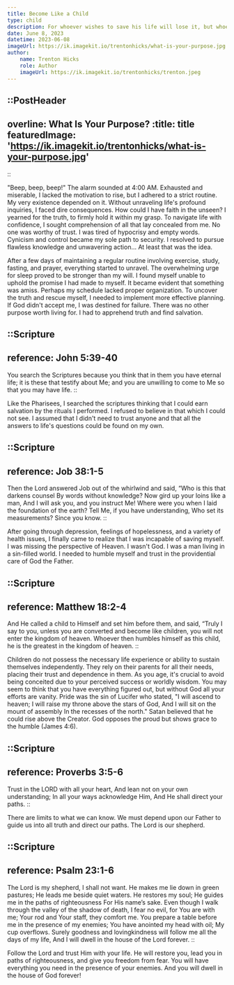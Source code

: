 ```yaml
---
title: Become Like a Child
type: child
description: For whoever wishes to save his life will lose it, but whoever loses his life for My sake and the gospel’s will save it. For what does it profit a man to gain the whole world, and forfeit his soul?
date: June 8, 2023
datetime: 2023-06-08
imageUrl: https://ik.imagekit.io/trentonhicks/what-is-your-purpose.jpg
author:
    name: Trenton Hicks
    role: Author
    imageUrl: https://ik.imagekit.io/trentonhicks/trenton.jpeg
---
```


::PostHeader
---
overline: What Is Your Purpose?
:title: title
featuredImage: 'https://ik.imagekit.io/trentonhicks/what-is-your-purpose.jpg'
---
::

"Beep, beep, beep!" The alarm sounded at 4:00 AM. Exhausted and miserable, I lacked the motivation to rise, but I adhered to a strict routine. My very existence depended on it. Without unraveling life's profound inquiries, I faced dire consequences. How could I have faith in the unseen? I yearned for the truth, to firmly hold it within my grasp. To navigate life with confidence, I sought comprehension of all that lay concealed from me. No one was worthy of trust. I was tired of hypocrisy and empty words. Cynicism and control became my sole path to security. I resolved to pursue flawless knowledge and unwavering action... At least that was the idea.

After a few days of maintaining a regular routine involving exercise, study, fasting, and prayer, everything started to unravel. The overwhelming urge for sleep proved to be stronger than my will. I found myself unable to uphold the promise I had made to myself. It became evident that something was amiss. Perhaps my schedule lacked proper organization. To uncover the truth and rescue myself, I needed to implement more effective planning. If God didn't accept me, I was destined for failure. There was no other purpose worth living for. I had to apprehend truth and find salvation.

::Scripture
---
reference: John 5:39-40
---
You search the Scriptures because you think that in them you have eternal life; it is these that testify about Me; and you are unwilling to come to Me so that you may have life.
::

Like the Pharisees, I searched the scriptures thinking that I could earn salvation by the rituals I performed. I refused to believe in that which I could not see. I assumed that I didn't need to trust anyone and that all the answers to life's questions could be found on my own.

::Scripture
---
reference: Job 38:1-5
---
Then the Lord answered Job out of the whirlwind and said,
“Who is this that darkens counsel
By words without knowledge?
Now gird up your loins like a man,
And I will ask you, and you instruct Me!
Where were you when I laid the foundation of the earth?
Tell Me, if you have understanding,
Who set its measurements? Since you know.
::

After going through depression, feelings of hopelessness, and a variety of health issues, I finally came to realize that I was incapable of saving myself. I was missing the perspective of Heaven. I wasn't God. I was a man living in a sin-filled world. I needed to humble myself and trust in the providential care of God the Father.

::Scripture
---
reference: Matthew 18:2-4
---
And He called a child to Himself and set him before them, and said, “Truly I say to you, unless you are converted and become like children, you will not enter the kingdom of heaven. Whoever then humbles himself as this child, he is the greatest in the kingdom of heaven.
::

Children do not possess the necessary life experience or ability to sustain themselves independently. They rely on their parents for all their needs, placing their trust and dependence in them. As you age, it's crucial to avoid being conceited due to your perceived success or worldly wisdom. You may seem to think that you have everything figured out, but without God all your efforts are vanity. Pride was the sin of Lucifer who stated, "I will ascend to heaven; I will raise my throne above the stars of God, And I will sit on the mount of assembly In the recesses of the north." Satan believed that he could rise above the Creator. God opposes the proud but shows grace to the humble (James 4:6).

::Scripture
---
reference: Proverbs 3:5-6
---
Trust in the LORD with all your heart, And lean not on your own understanding; In all your ways acknowledge Him, And He shall direct your paths.
::

There are limits to what we can know. We must depend upon our Father to guide us into all truth and direct our paths. The Lord is our shepherd.

::Scripture
---
reference: Psalm 23:1-6
---
The Lord is my shepherd,
I shall not want.
He makes me lie down in green pastures;
He leads me beside quiet waters.
He restores my soul;
He guides me in the paths of righteousness
For His name’s sake.
Even though I walk through the valley of the shadow of death,
I fear no evil, for You are with me;
Your rod and Your staff, they comfort me.
You prepare a table before me in the presence of my enemies;
You have anointed my head with oil;
My cup overflows.
Surely goodness and lovingkindness will follow me all the days of my life,
And I will dwell in the house of the Lord forever.
::

Follow the Lord and trust Him with your life. He will restore you, lead you in paths of righteousness, and give you freedom from fear. You will have everything you need in the presence of your enemies. And you will dwell in the house of God forever!